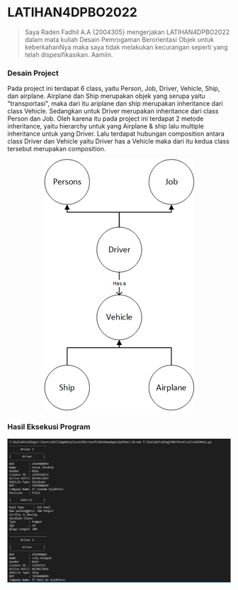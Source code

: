 # LATIHAN4DPBO2022
>Saya Raden Fadhil A.A {2004305} mengerjakan LATIHAN4DPBO2022 dalam mata kuliah Desain Pemrogaman Berorientasi Objek untuk keberkahanNya maka saya tidak melakukan kecurangan seperti yang telah dispesifikasikan. Aamiin.
### Desain Project
Pada project ini terdapat 6 class, yaitu Person, Job, Driver, Vehicle, Ship, dan airplane. Airplane dan Ship merupakan objek yang serupa yaitu "transportasi", maka dari itu ariplane dan ship merupakan inheritance dari class Vehicle. Sedangkan untuk Driver merupakan inheritance dari class Person dan Job. Oleh karena itu pada project ini terdapat 2 metode inheritance, yaitu hierarchy untuk yang Airplane & ship lalu multiple inheritance untuk yang Driver. Lalu terdapat hubungan composition antara class Driver dan Vehicle yaitu Driver has a Vehicle maka dari itu kedua class tersebut merupakan composition.  
<p align = "center">
<img src="https://github.com/Gonken-GN/LATIHAN4DPBO2022/blob/main/Desain.png" alt="Desain Latihan 4"/>
</p>  


### Hasil Eksekusi Program  
![ScreenShots 1](https://github.com/Gonken-GN/LATIHAN4DPBO2022/blob/main/ScreenShots/Python.png)
